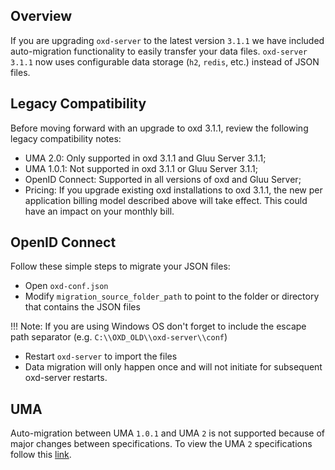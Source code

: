 ## Overview

If you are upgrading `oxd-server` to the latest version `3.1.1` we have included auto-migration functionality to easily transfer your data files. `oxd-server 3.1.1` now uses configurable data storage (`h2`, `redis`, etc.) instead of JSON files.   

## Legacy Compatibility
Before moving forward with an upgrade to oxd 3.1.1, review the following legacy compatibility notes:

- UMA 2.0: Only supported in oxd 3.1.1 and Gluu Server 3.1.1;      
- UMA 1.0.1: Not supported in oxd 3.1.1 or Gluu Server 3.1.1;    
- OpenID Connect: Supported in all versions of oxd and Gluu Server;      
- Pricing: If you upgrade existing oxd installations to oxd 3.1.1, the new per application billing model described above will take effect. This could have an impact on your monthly bill.     

## OpenID Connect 
Follow these simple steps to migrate your JSON files:

- Open `oxd-conf.json` 
- Modify `migration_source_folder_path` to point to the folder or directory that contains the JSON files

!!! Note: 
    If you are using Windows OS don't forget to include the escape path separator (e.g. `C:\\OXD_OLD\\oxd-server\\conf`)

- Restart `oxd-server` to import the files
- Data migration will only happen once and will not initiate for subsequent oxd-server restarts.  

## UMA 
Auto-migration between UMA `1.0.1` and UMA `2` is not supported because of major changes between specifications. To view the UMA `2` specifications follow this [link](https://docs.kantarainitiative.org/uma/ed/uma-core-2.0-01.html#without-rpt).
 
